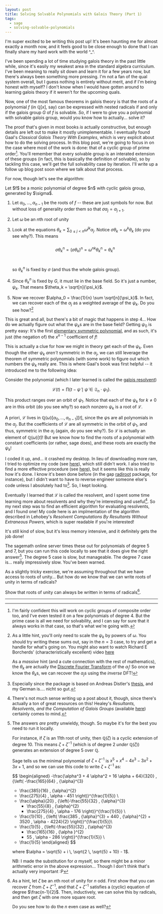 ```yaml
---
layout: post
title: Solving Solvable Polynomials with Galois Theory (Part 1)
tags:
  - sage
  - solving-solvable-polynomials
--- 
```


I'm super excited to be writing this post up! It's been haunting me for 
almost exactly a month now, and it feels good to be close enough to done
that I can finally share my hard work with the world ^_^.

I've been spending a lot of time studying galois theory in the past little 
while, since it's easily my weakest area in the standard algebra curriculum.
I've been meaning to really sit down and learn it for a few years now, but there's
always been something more pressing. I'm not a fan of the qual system overall, 
but I guess nothing is entirely without merit, and if I'm being honest with 
myself? I don't know when I would have gotten around to learning galois theory
if it weren't for the upcoming quals.

Now, one of the most famous theorems in galois theory is that 
the roots of a polynomial $f$ (in $\mathbb{Q}[x]$, say) can be expressed 
with nested radicals if and only if the galois group $G$ of $f$ is solvable.
_So_, if I were to give you a polynomial with solvable galois group, would you 
know how to actually... solve it?

The proof that's given in most books _is_ actually constructive, but enough
details are left out to make it mostly unimplementable. I eventually found
Gaal's _Classical Galois Theory With Examples_, which is very explicit about
how to do the solving process. In this blog post, we're going to focus in
on the case where most of the work is done: 
that of a cyclic group of prime order[^3]. 
You'll remember that every solvable group is an interated extension of these 
groups (in fact, this is basically the definition of solvable), so by tackling
this case, we'll get the full solvability case by iteration. I'll write up a
follow up blog post soon where we talk about that process.

For now, though let's see the algorithm:

<div class=boxed markdown=1>
Let $f$ be a monic polynomial of degree $n$ with cyclic galois group, generated
by $\sigma$.

1. Let $\alpha_0, \ldots, \alpha_{n-1}$ be the roots of $f$ -- these are just
symbols for now. But without loss of generality order them so that 
$\sigma \alpha_j = \alpha_{j+1}$.

2. Let $\omega$ be an $n$th root of unity

3. Look at the equations $\theta_k = \sum_{0 \leq j \lt n} \omega^{j k} \alpha_j$.
Notice $\sigma \theta_k = \omega^k \theta_k$ (do you see why?). This means
<br><br>
$$\sigma \theta_k^n = (\sigma \theta_k)^n = \omega^{nk} \theta_k^n = \theta_k^n$$
<br><br>
so $\theta_k^n$ is fixed by $\sigma$ (and thus the whole galois group). 

4. Since $\theta_k^n$ is fixed by $G$, it must lie in the base field. So
it's just a number, $\psi_k$. That means $\theta_k = \sqrt[n]{\psi_k}$.

5. Now we recover $\alpha_0 = \frac{1}{n} \sum \sqrt[n]{\psi_k}$. In fact,
we can recover each of the $\alpha_j$ as a weighted average of the $\psi_k$.
Do you see how?[^1]
</div>

This is great and all, but there's a bit of magic that happens in step
$4$... How do we actually figure out what the $\psi_k$s are in the base field?
Getting $\psi_0$ is pretty easy: It's the first 
[elementary symmetric polynomial][3], and as such, it's just (the negation of)
the $x^{n-1}$ coefficient of $f$! 

This is actually a clue for how we might in theory get each of the $\psi_k$.
Even though the other $\psi_k$ _aren't_ symmetric in the $\alpha_j$, we can 
still leverage the theorem of symmetric polynomials (with some work) to
figure out which numbers the $\psi_k$ really are. 
This is where Gaal's book was first helpful -- it introduced me to the following
idea:

Consider the polynomial (which I later learned is called the [galois resolvent][4])

$$
\mathcal{L}(t) = 
\prod \{ t - \tilde{\psi} \mid \tilde{\psi} \in \mathfrak{S}_n \cdot \psi_1 \}.
$$

This product ranges over an orbit of $\psi_1$. Notice that each of the $\psi_k$
for $k \neq 0$ are in this orbit (do you see why?) so each nonzero $\psi_k$ 
is a root of $\mathcal{L}$.

A priori, $\mathcal{L}$ lives in $\mathbb{Q}(\omega)[\alpha_0, \ldots, \alpha_{n-1}][t]$, 
since the $\psi$s are all polynomials in the $\alpha_j$. But the coefficients
of $\mathcal{L}$ are all symmetric in the orbit of $\psi_1$, and thus,
symmetric in the $\alpha_j$ (again, do you see why?). So $\mathcal{L}$ is
actually an element of $\mathbb{Q}(\omega)[t]$! But we know how to find the roots 
of a polynomial with constant coefficients (or rather, sage does), and these
roots are exactly the $\psi_k$!

I coded it up, and... it crashed my desktop. In lieu of downloading more ram,
I tried to optimize my code (see [here][5]), which still didn't work. I
also tried to find a more effective procedure (see [here][6]), but it seems 
like this is really how it's done. I know it's been done before 
(in the gap [radiroot][7] package, for instance), but I didn't want to have
to reverse engineer someone else's code unless I absolutely had to[^2].
So, I kept looking.

Eventually I learned that $\mathcal{L}$ is called the resolvent, and I spent
some time learning more about resolvents and why they're interesting and
useful[^4]. So my next step was to find an efficient algorithm for evaluating
resolvents, and I found one! My code here is an implmentation of the algorithm
described in Lehobey's 
_Resolvent Computations By Resultants Without Extraneous Powers_, which is
super readable if you're interested!

It's still kind of slow, but it's less memory intensive, and it definitely
gets the job done!

<div class="linked_auto">
<script type="text/x-sage">
def interpolating_functions(f):
  """
  Build a list of interpolating functions for f

  We require f : K[x1,...,xn][x]
  """
  R = f.parent().base_ring()
  xs = R.gens()

  n = f.degree()

  out = [f]  
  for k in range(f.degree()):
    fk = (out[-1] - out[-1].subs(x=xs[n-k-1]))/(x - xs[n-k-1])
    out += [f.parent()(fk.simplify_full())]

  return out[::-1]


def stabilizer(G,p):
  """
  Compute the stabilizer of p by G
  """
  elems = []
  for g in G:
    if p * g == p:
      elems += [g]
  return G.subgroup(elems)



def truncated_root(p,r,d):
  """
  Compute q so that q^r = p (working mod x^d)

  Assumes p : A[t] has constant term 1 
  and that such a q : A[t] actually exists!
  """

  r = int(r)
  t = p.variables()[0]
  n = p.degree()
  p = p.truncate(d)

  ps = p.coefficients(sparse=False)

  # these will be the coefficients of q
  qs = [1]

  for k in range(n // r):
    qs += [1/(k+1) * sum([(k+1 - (r+1)*j) * qs[j] * ps[k+1-j] / r for j in range(k+1)])]

  return sum([qs[j] * t^j for j in range(len(qs))])



def resolvent(f,Theta):
  """
  Compute mathcal{L}_{Theta,f} as per the paper

  Assumes f : K[x1,...,xn][x] and Theta : K[x1,...,xn]
  """
  R = Theta.parent()
  K = R.base_ring()
  xs = R.gens()

  SIterated.<t> = PolynomialRing(R)
  S = SIterated.flattening_morphism().codomain()

  T = K[t]

  Rj = (t - SIterated(Theta)).reverse()
  Rj = S(Rj)

  fs = interpolating_functions(f)

  HprevOrder = 1

  n = f.degree()

  for j in range(1,n+1):
    print(j, "/", n)
    Sj = SymmetricGroup(j)
    Hj = stabilizer(Sj,Theta)
    dj = factorial(j) / Hj.order()
    mj = Hj.order() / HprevOrder

    # update the previous order for the next cycle
    HprevOrder = Hj.order()

    # there's an annoying off-by-one error with the variable names
    # compared to everything else
    fj = S(fs[j].subs(x=xs[j-1]))

    res = fj.resultant(Rj, S(xs[j-1]))

    Rj = truncated_root(SIterated(res),mj,dj+1)
    Rj = S(Rj)

  return T(Rj).reverse()


def solveByRadicals(f):
  """
  Compute a root of f using radicals

  f(x) is assumed to be symbolic
  """

  n = int(f.degree(x))
  K.<w> = CyclotomicField(n)

  R = PolynomialRing(K,n,'x')
  xs = R.gens()

  R1 = R[x]
  f = R1(f)

  Theta = sum(xs[k] * w^(k) for k in range(n))

  # Theta^n is preserved under the action of the galois group,
  # while Theta itself is an eigenvector with eigenvalue w
  L = resolvent(f,Theta^n)

  psis = L.roots(multiplicities=False)
  thetas = [psi^(1/n) for psi in psis]

  # we need to choose the ~correct~ nth root for each psi.
  # I don't actually know how you're supposed to know which 
  # one is right, so we just try them all...
  #
  # There must be a better way to do this, but I want to start
  # working on other things.

  from itertools import product
  for es in product([w^k for k in range(n)], repeat=n-2):
    r = (-list(f)[-2] + thetas[0] + sum(es[k-1] * thetas[k] for k in range(1,n-1)))/n
    # there's definitely a better way to do this too...
    if abs(f(r).n()) < 0.000000001:
      return r

  # if we never found a root
  print("Uh oh!")

R = QQ[x]

deg3s = [x^3 - x^2 - a*x + b for (a,b) in [(26,-41), (32,79), (34,61), (36,4), (42,-80), (46,-103)]]

deg5s = [x^5 + x^4 - 4*x^3 - 3*x^2 + 3*x + 1, 
         x^5 + x^4 - 12*x^3 - 21*x^2 + 1*x + 5, 
         x^5 + x^4 - 16*x^3 + 5*x^2 + 21*x - 9, 
         x^5 + x^4 - 24*x^3 - 17*x^2 + 41*x - 13]

deg7s = [x^7 + x^6 - 12*x^5 - 7*x^4 + 28*x^3 + 14*x^2 - 9*x + 1]

fs = deg3s + deg5s + deg7s

@interact
def _ (f=selector(fs, label="$f$"), auto_update=False):
  show(solveByRadicals(f))
</script>
</div>

The sagemath online server times these out for polynomials of degree $5$ and $7$,
but you can run this code locally to see that it does give the right answer[^5].
The degree $5$ case is slow, but manageable. The degree $7$ case is... 
really impressively slow. You've been warned.


<div class=boxed markdown=1>
As a slightly tricky exercise, we're assuming throughout that we have access
to roots of unity... But how do we know that we can write roots of unity
in terms of radicals? 

Show that roots of unity can always be written in terms of radicals[^6].
</div>


---

[^1]: 
    As a little hint, you'll only need to scale the $\psi_k$ by powers of 
    $\omega$. You should try writing these sums out, say in the $n=3$ case,
    to try and get a handle for what's going on. You might also want to watch
    Richard E Borcherds' (characteristically excellent) video [here][1]

    As a _massive_ hint (and a cute connection with the rest of mathematics),
    the $\theta_k$ are actually the [Discrete Fourier Transform][2] of the
    $\alpha_j$! So once we know the $\theta_k$s, we can recover the $\alpha_j$s
    using the _inverse_ DFT!

[^2]:
    Especially since the package is based on Andreas Distler's 
    [thesis][8], and my German is.... nicht so gut.

[^3]:
    I'm fairly confident this will work on cyclic groups of composite order too,
    and I've even tested it on a few polynomials of degree $4$. But the prime
    case is all we need for solvability, and I can say for sure that it 
    always works in that case, so that's what we're going with.

[^4]:
    There's not much sense writing up a post about it, though, since there's 
    actually a ton of great resources on this! Healey's 
    _Resultants, Resolvents, and the Computation of Galois Groups_ 
    (available [here][9]) certainly comes to mind.

[^5]:
    The answers _are_ pretty unwieldy, though. So maybe it's for the best you
    need to run it locally. 

    For instance, if $\zeta$ is an $11$th root of 
    unity, then $\mathbb{Q}(\zeta)$ is a cyclic extension of degree $10$.
    This means $\zeta + \zeta^{-1}$ (which is of degree $2$ _under_ $\mathbb{Q}(\zeta)$)
    generates an extension of degree $5$ over $\mathbb{Q}$. 

    Sage tells us the minimal polynomial of $\zeta + \zeta^{-1}$ is 
    $x^5 + x^4 - 4x^3 - 3x^2 + 3x + 1$, and so we can use this code to write
    $\zeta + \zeta^{-1}$ as:

    $$
    \begin{aligned}
    -\frac{\alpha^3 + 4 \alpha^2 + 16 \alpha + 64}{320} \, 
    {\left(
      -\frac{165}{64} \, 
      {\alpha}^{3} 
      - \frac{385}{16} \, {\alpha}^{2} 
      - \frac{275}{4} \, \alpha - 451
    \right)}^{\frac{1}{5}} \\ 
    + \frac{\alpha}{20} \, 
    {\left(-\frac{55}{32} \, 
      {\alpha}^{3} 
      + \frac{55}{8} \, {\alpha}^{2} 
      + \frac{275}{4} \, \alpha - 176
    \right)}^{\frac{1}{5}} \\
    + \frac{1}{10} \, 
      {\left(
        \frac{385 \, {\alpha}^{3} + 440 \, {\alpha}^{2} + 3520 \, \alpha - 4224}{2}
      \right)}^{\frac{1}{5}}\\
    + \frac{1}{5} \, 
    {\left(-\frac{55}{32} \, 
      {\alpha}^{3} 
      + \frac{165}{16} \, {\alpha }^{2} 
      - 55 \, \alpha - 286
    \right)}^{\frac{1}{5}} \\
    - \frac{1}{5}
    \end{aligned}
    $$

    where $\alpha = \sqrt{5} + i \, \sqrt{2 \, \sqrt{5} + 10} - 1$.

    NB: I made the substitution for $\alpha$ myself, so there might be a minor
    arithmetic error in the above expression... Though I don't think that's 
    actually very important :P

[^6]:
    As a hint, let $\zeta$ be an $n$th root of unity for $n$ odd. 
    First show that you can recover $\zeta$ from $\zeta + \zeta^{-1}$,
    and that $\zeta + \zeta^{-1}$ satisfies a (cyclic) equation of degree $\frac{n-1}{2}$.
    Then, inductively, we can solve this by radicals, and then get $\zeta$ 
    with one more square root.

    Do you see how to do the $n$ even case as well?


[1]: https://youtu.be/UaeJNQ5x17g
[2]: https://en.wikipedia.org/wiki/Discrete_Fourier_transform#The_unitary_DFT
[3]: https://en.wikipedia.org/wiki/Elementary_symmetric_polynomial
[4]: https://en.wikipedia.org/wiki/Resolvent_(Galois_theory)
[5]: https://ask.sagemath.org/question/58035/polynomial-multiplication-is-unexpectedly-slow/
[6]: https://math.stackexchange.com/questions/4204419/solving-a-solvable-polynomial-by-radicals-effectively
[7]: https://www.gap-system.org/Packages/radiroot.html
[8]: http://www.icm.tu-bs.de/ag_algebra/software/distler/Diplom.pdf
[9]: http://www.alexhealy.net/papers/math250a.pdf
